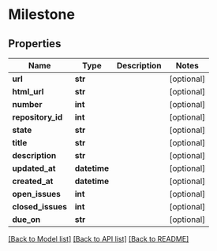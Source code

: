 # Milestone

## Properties
Name | Type | Description | Notes
------------ | ------------- | ------------- | -------------
**url** | **str** |  | [optional] 
**html_url** | **str** |  | [optional] 
**number** | **int** |  | [optional] 
**repository_id** | **int** |  | [optional] 
**state** | **str** |  | [optional] 
**title** | **str** |  | [optional] 
**description** | **str** |  | [optional] 
**updated_at** | **datetime** |  | [optional] 
**created_at** | **datetime** |  | [optional] 
**open_issues** | **int** |  | [optional] 
**closed_issues** | **int** |  | [optional] 
**due_on** | **str** |  | [optional] 

[[Back to Model list]](../README.md#documentation-for-models) [[Back to API list]](../README.md#documentation-for-api-endpoints) [[Back to README]](../README.md)


